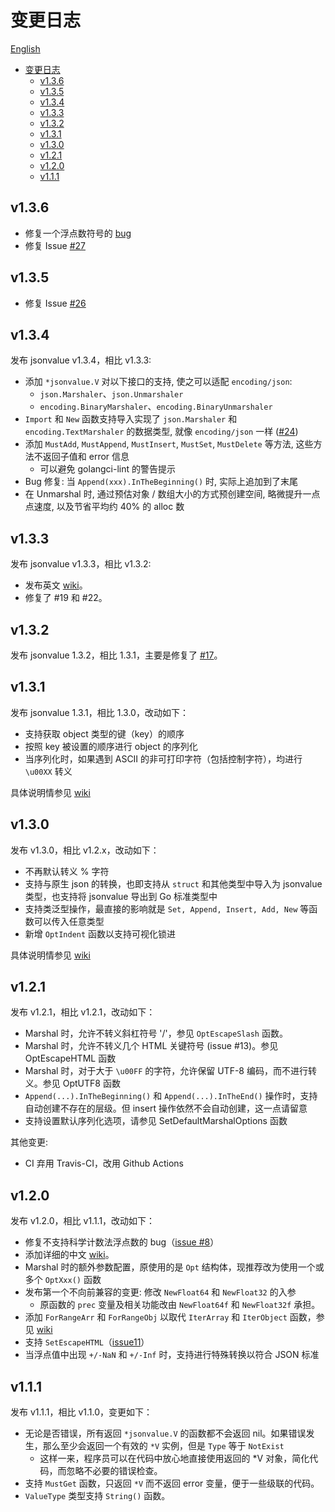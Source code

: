 # 变更日志

[English](./CHANGELOG.md)

- [变更日志](#变更日志)
  - [v1.3.6](#v136)
  - [v1.3.5](#v135)
  - [v1.3.4](#v134)
  - [v1.3.3](#v133)
  - [v1.3.2](#v132)
  - [v1.3.1](#v131)
  - [v1.3.0](#v130)
  - [v1.2.1](#v121)
  - [v1.2.0](#v120)
  - [v1.1.1](#v111)

## v1.3.6

- 修复一个浮点数符号的 [bug](https://github.com/akbarfa49/go.jsonvalue/commit/278817)
- 修复 Issue [#27](https://github.com/Andrew-M-C/go.jsonvalue/issues/27)

## v1.3.5

- 修复 Issue [#26](https://github.com/Andrew-M-C/go.jsonvalue/issues/26)

## v1.3.4

发布 jsonvalue v1.3.4，相比 v1.3.3:

- 添加 `*jsonvalue.V` 对以下接口的支持, 使之可以适配 `encoding/json`:
  - `json.Marshaler`、`json.Unmarshaler`
  - `encoding.BinaryMarshaler`、`encoding.BinaryUnmarshaler`
- `Import` 和 `New` 函数支持导入实现了 `json.Marshaler` 和 `encoding.TextMarshaler` 的数据类型, 就像 `encoding/json` 一样 ([#24](https://github.com/Andrew-M-C/go.jsonvalue/issues/24))
- 添加 `MustAdd`, `MustAppend`, `MustInsert`, `MustSet`, `MustDelete` 等方法, 这些方法不返回子值和 error 信息
  - 可以避免 golangci-lint 的警告提示
- Bug 修复: 当 `Append(xxx).InTheBeginning()` 时, 实际上追加到了末尾
- 在 Unmarshal 时, 通过预估对象 / 数组大小的方式预创建空间, 略微提升一点点速度, 以及节省平均约 40% 的 alloc 数

## v1.3.3

发布 jsonvalue v1.3.3，相比 v1.3.2:

- 发布英文 [wiki](https://github.com/Andrew-M-C/go.jsonvalue/blob/master/docs/en/README.md)。
- 修复了 #19 和 #22。

## v1.3.2

发布 jsonvalue 1.3.2，相比 1.3.1，主要是修复了 [#17](https://github.com/Andrew-M-C/go.jsonvalue/issues/17)。

## v1.3.1

发布 jsonvalue 1.3.1，相比 1.3.0，改动如下：

- 支持获取 object 类型的键（key）的顺序
- 按照 key 被设置的顺序进行 object 的序列化
- 当序列化时，如果遇到 ASCII 的非可打印字符（包括控制字符），均进行 `\u00XX` 转义

具体说明情参见 [wiki](https://github.com/Andrew-M-C/go.jsonvalue/blob/feature/v1.3.0/docs/zh-cn/12_new_feature.md)

## v1.3.0

发布 v1.3.0，相比 v1.2.x，改动如下：

- 不再默认转义 % 字符
- 支持与原生 json 的转换，也即支持从 `struct` 和其他类型中导入为 jsonvalue 类型，也支持将 jsonvalue 导出到 Go 标准类型中
- 支持类泛型操作，最直接的影响就是 `Set, Append, Insert, Add, New` 等函数可以传入任意类型
- 新增 `OptIndent` 函数以支持可视化锁进

具体说明情参见 [wiki](https://github.com/Andrew-M-C/go.jsonvalue/blob/feature/v1.3.0/docs/zh-cn/12_new_feature.md)

## v1.2.1

发布 v1.2.1，相比 v1.2.1，改动如下：

- Marshal 时，允许不转义斜杠符号 '/'，参见 `OptEscapeSlash` 函数。
- Marshal 时，允许不转义几个 HTML 关键符号 (issue #13)。参见 OptEscapeHTML 函数
- Marshal 时，对于大于 `\u00FF` 的字符，允许保留 UTF-8 编码，而不进行转义。参见 OptUTF8 函数
- `Append(...).InTheBeginning()` 和 `Append(...).InTheEnd()` 操作时，支持自动创建不存在的层级。但 insert 操作依然不会自动创建，这一点请留意
- 支持设置默认序列化选项，请参见 SetDefaultMarshalOptions 函数

其他变更:

- CI 弃用 Travis-CI，改用 Github Actions

## v1.2.0

发布 v1.2.0，相比 v1.1.1，改动如下：

- 修复不支持科学计数法浮点数的 bug（[issue #8](https://github.com/Andrew-M-C/go.jsonvalue/issues/8)）
- 添加详细的中文 [wiki](https://github.com/Andrew-M-C/go.jsonvalue/blob/master/docs/zh-cn/README.md)。
- Marshal 时的额外参数配置，原使用的是 `Opt` 结构体，现推荐改为使用一个或多个 `OptXxx()` 函数
- 发布第一个不向前兼容的变更: 修改 `NewFloat64` 和 `NewFloat32` 的入参
  - 原函数的 `prec` 变量及相关功能改由 `NewFloat64f` 和 `NewFloat32f` 承担。
- 添加 `ForRangeArr` 和 `ForRangeObj` 以取代 `IterArray` 和 `IterObject` 函数，参见 [wiki](https://github.com/Andrew-M-C/go.jsonvalue/blob/master/docs/zh-cn/05_iteration.md#%E6%A6%82%E8%BF%B0)
- 支持 `SetEscapeHTML`（[issue11](https://github.com/Andrew-M-C/go.jsonvalue/issues/11)）
- 当浮点值中出现 `+/-NaN` 和 `+/-Inf` 时，支持进行特殊转换以符合 JSON 标准

## v1.1.1

发布 v1.1.1，相比 v1.1.0，变更如下：

- 无论是否错误，所有返回 `*jsonvalue.V` 的函数都不会返回 nil。如果错误发生，那么至少会返回一个有效的 `*V` 实例，但是 `Type` 等于 `NotExist`
  - 这样一来，程序员可以在代码中放心地直接使用返回的 *V 对象，简化代码，而忽略不必要的错误检查。
- 支持 `MustGet` 函数，只返回 `*V` 而不返回 error 变量，便于一些级联的代码。
- `ValueType` 类型支持 `String()` 函数。

